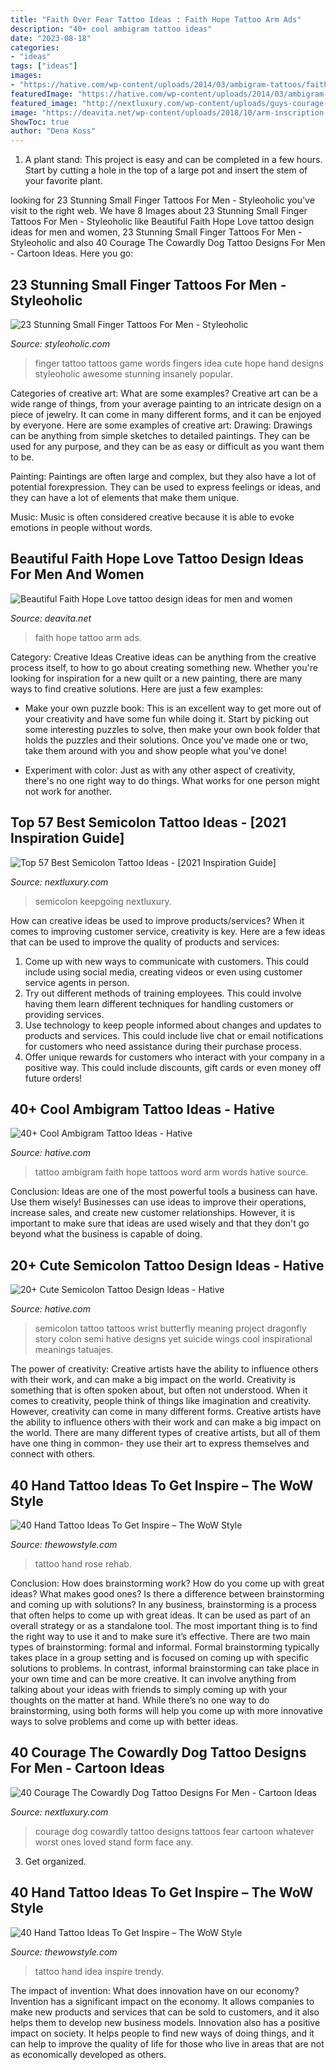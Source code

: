 ```yaml
---
title: "Faith Over Fear Tattoo Ideas : Faith Hope Tattoo Arm Ads"
description: "40+ cool ambigram tattoo ideas"
date: "2023-08-18"
categories:
- "ideas"
tags: ["ideas"]
images:
- "https://hative.com/wp-content/uploads/2014/03/ambigram-tattoos/faith-ambigram-tattoo-idea-41.jpg"
featuredImage: "https://hative.com/wp-content/uploads/2014/03/ambigram-tattoos/faith-ambigram-tattoo-idea-41.jpg"
featured_image: "http://nextluxury.com/wp-content/uploads/guys-courage-the-cowardly-dog-tattoo-design-ideas.jpg"
image: "https://deavita.net/wp-content/uploads/2018/10/arm-inscription-tattoo-for-women-faith-hope-love.jpg"
ShowToc: true
author: "Dena Koss"
---
```



1. A plant stand: This project is easy and can be completed in a few hours. Start by cutting a hole in the top of a large pot and insert the stem of your favorite plant.

	

		
looking for 23 Stunning Small Finger Tattoos For Men - Styleoholic you've visit to the right web. We have 8 Images about 23 Stunning Small Finger Tattoos For Men - Styleoholic like Beautiful Faith Hope Love tattoo design ideas for men and women, 23 Stunning Small Finger Tattoos For Men - Styleoholic and also 40 Courage The Cowardly Dog Tattoo Designs For Men - Cartoon Ideas. Here you go:
		
    
## 23 Stunning Small Finger Tattoos For Men - Styleoholic

<img loading=lazy src="http://i.styleoholic.com/2016/12/Words-tattoo-idea.jpg" onerror="this.onerror=null;this.src='https://tse3.mm.bing.net/th?id=OIP.BT87n14tJuVpGNKFyz4WxAHaE8&amp;pid=15.1';" alt="23 Stunning Small Finger Tattoos For Men - Styleoholic">

_Source: styleoholic.com_

>finger tattoo tattoos game words fingers idea cute hope hand designs styleoholic awesome stunning insanely popular. 

	

Categories of creative art: What are some examples?
Creative art can be a wide range of things, from your average painting to an intricate design on a piece of jewelry. It can come in many different forms, and it can be enjoyed by everyone. Here are some examples of creative art:
Drawing: Drawings can be anything from simple sketches to detailed paintings. They can be used for any purpose, and they can be as easy or difficult as you want them to be.

Painting: Paintings are often large and complex, but they also have a lot of potential forexpression. They can be used to express feelings or ideas, and they can have a lot of elements that make them unique.

Music: Music is often considered creative because it is able to evoke emotions in people without words.

    
## Beautiful Faith Hope Love Tattoo Design Ideas For Men And Women

<img loading=lazy src="https://deavita.net/wp-content/uploads/2018/10/arm-inscription-tattoo-for-women-faith-hope-love.jpg" onerror="this.onerror=null;this.src='https://tse3.mm.bing.net/th?id=OIP.SD_ep6TAHpEu4zG5W9gjTAHaJ0&amp;pid=15.1';" alt="Beautiful Faith Hope Love tattoo design ideas for men and women">

_Source: deavita.net_

>faith hope tattoo arm ads. 

	

Category: Creative Ideas
Creative ideas can be anything from the creative process itself, to how to go about creating something new. Whether you're looking for inspiration for a new quilt or a new painting, there are many ways to find creative solutions. Here are just a few examples: 
- Make your own puzzle book: This is an excellent way to get more out of your creativity and have some fun while doing it. Start by picking out some interesting puzzles to solve, then make your own book folder that holds the puzzles and their solutions. Once you've made one or two, take them around with you and show people what you've done! 

- Experiment with color: Just as with any other aspect of creativity, there's no one right way to do things. What works for one person might not work for another.

    
## Top 57 Best Semicolon Tattoo Ideas - [2021 Inspiration Guide]

<img loading=lazy src="https://nextluxury.com/wp-content/uploads/keepgoing-script-semicolon-tattoo-768x768.jpg" onerror="this.onerror=null;this.src='https://tse3.mm.bing.net/th?id=OIP.ozoWHCxnk1shUAdSQYezNQHaHa&amp;pid=15.1';" alt="Top 57 Best Semicolon Tattoo Ideas - [2021 Inspiration Guide]">

_Source: nextluxury.com_

>semicolon keepgoing nextluxury. 

	

How can creative ideas be used to improve products/services?
When it comes to improving customer service, creativity is key. Here are a few ideas that can be used to improve the quality of products and services: 
1. Come up with new ways to communicate with customers. This could include using social media, creating videos or even using customer service agents in person.
2. Try out different methods of training employees. This could involve having them learn different techniques for handling customers or providing services.
3. Use technology to keep people informed about changes and updates to products and services. This could include live chat or email notifications for customers who need assistance during their purchase process.
4. Offer unique rewards for customers who interact with your company in a positive way. This could include discounts, gift cards or even money off future orders!

    
## 40+ Cool Ambigram Tattoo Ideas - Hative

<img loading=lazy src="https://hative.com/wp-content/uploads/2014/03/ambigram-tattoos/faith-ambigram-tattoo-idea-41.jpg" onerror="this.onerror=null;this.src='https://tse4.mm.bing.net/th?id=OIP.0KdcGConOZya-1ZzDaQhNAHaFj&amp;pid=15.1';" alt="40+ Cool Ambigram Tattoo Ideas - Hative">

_Source: hative.com_

>tattoo ambigram faith hope tattoos word arm words hative source. 

	

Conclusion: Ideas are one of the most powerful tools a business can have. Use them wisely!
Businesses can use ideas to improve their operations, increase sales, and create new customer relationships. However, it is important to make sure that ideas are used wisely and that they don't go beyond what the business is capable of doing.

    
## 20+ Cute Semicolon Tattoo Design Ideas - Hative

<img loading=lazy src="https://hative.com/wp-content/uploads/2014/03/semicolon-tattoos/2-semicolon-butterfly-on-wrist.jpg" onerror="this.onerror=null;this.src='https://tse2.mm.bing.net/th?id=OIP.W5zvgJqwgLLy41C8dzf6EgHaJ4&amp;pid=15.1';" alt="20+ Cute Semicolon Tattoo Design Ideas - Hative">

_Source: hative.com_

>semicolon tattoo tattoos wrist butterfly meaning project dragonfly story colon semi hative designs yet suicide wings cool inspirational meanings tatuajes. 

	

The power of creativity: Creative artists have the ability to influence others with their work, and can make a big impact on the world.
Creativity is something that is often spoken about, but often not understood. When it comes to creativity, people think of things like imagination and creativity. However, creativity can come in many different forms. Creative artists have the ability to influence others with their work and can make a big impact on the world. There are many different types of creative artists, but all of them have one thing in common- they use their art to express themselves and connect with others.

    
## 40 Hand Tattoo Ideas To Get Inspire – The WoW Style

<img loading=lazy src="http://thewowstyle.com/wp-content/uploads/2015/02/men-rose-hand-tattoo.jpg" onerror="this.onerror=null;this.src='https://tse1.mm.bing.net/th?id=OIP.wLTCRb0B8JfZe4DalYcwQwHaJ4&amp;pid=15.1';" alt="40 Hand Tattoo Ideas To Get Inspire – The WoW Style">

_Source: thewowstyle.com_

>tattoo hand rose rehab. 

	

Conclusion: How does brainstorming work? How do you come up with great ideas? What makes good ones? Is there a difference between brainstorming and coming up with solutions?
In any business, brainstorming is a process that often helps to come up with great ideas. It can be used as part of an overall strategy or as a standalone tool. The most important thing is to find the right way to use it and to make sure it’s effective. There are two main types of brainstorming: formal and informal. Formal brainstorming typically takes place in a group setting and is focused on coming up with specific solutions to problems. In contrast, informal brainstorming can take place in your own time and can be more creative. It can involve anything from talking about your ideas with friends to simply coming up with your thoughts on the matter at hand. While there’s no one way to do brainstorming, using both forms will help you come up with more innovative ways to solve problems and come up with better ideas.

    
## 40 Courage The Cowardly Dog Tattoo Designs For Men - Cartoon Ideas

<img loading=lazy src="http://nextluxury.com/wp-content/uploads/guys-courage-the-cowardly-dog-tattoo-design-ideas.jpg" onerror="this.onerror=null;this.src='https://tse4.mm.bing.net/th?id=OIP.hA6QjKDfsJb5t6x_AVD75QHaKT&amp;pid=15.1';" alt="40 Courage The Cowardly Dog Tattoo Designs For Men - Cartoon Ideas">

_Source: nextluxury.com_

>courage dog cowardly tattoo designs tattoos fear cartoon whatever worst ones loved stand form face any. 

	

3. Get organized.

    
## 40 Hand Tattoo Ideas To Get Inspire – The WoW Style

<img loading=lazy src="http://thewowstyle.com/wp-content/uploads/2015/02/hand_tattoo_22_by_gedash.jpg" onerror="this.onerror=null;this.src='https://tse4.mm.bing.net/th?id=OIP.Nu_J1CDfg5f0FZcETRKBWgHaLH&amp;pid=15.1';" alt="40 Hand Tattoo Ideas To Get Inspire – The WoW Style">

_Source: thewowstyle.com_

>tattoo hand idea inspire trendy. 

	

The impact of invention: What does innovation have on our economy?
Invention has a significant impact on the economy. It allows companies to make new products and services that can be sold to customers, and it also helps them to develop new business models. Innovation also has a positive impact on society. It helps people to find new ways of doing things, and it can help to improve the quality of life for those who live in areas that are not as economically developed as others.

